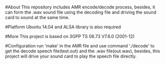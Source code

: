 #About
This repository includes AMR encode/decode process, besides, it can form the .wav sound file using the decoding file and driving the sound card to sound at the same time.

#Platform
Ubuntu 14.04 and ALSA library is also required

#More
This project is based on 3GPP TS 06.73 V7.6.0 (2001-12)

#Configuration
run 'make' in the AMR file and use command './decode' to get the decode speech file(test.out) and the .wav file(out.wav), besides, this project will drive your sound card to play the speech file directly.
